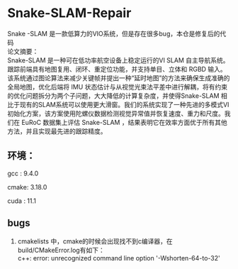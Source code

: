 # Snake-SLAM-Repair
Snake -SLAM 是一款低算力的VIO系统，但是存在很多bug，本仓是修复后的代码   
论文摘要：  
Snake-SLAM 是一种可在低功率航空设备上稳定运行的VI SLAM 自主导航系统。跟踪前端具有地图复用、闭环、重定位功能，并支持单目、立体和 RGBD 输入。该系统通过图论算法来减少关键帧并提出一种“延时地图”的方法来确保生成准确的全局地图，优化后端将 IMU 状态估计与从视觉光束法平差中进行解耦，将有约束的优化问题拆分为两个子问题，大大降低的计算复杂度，并使得Snake-SLAM 相比于现有的SLAM系统可以使用更大滑窗。我们的系统实现了一种先进的多模式VI 初始化方案，该方案使用陀螺仪数据检测视觉异常值并恢复速度、重力和尺度。我们在 EuRoC 数据集上评估 Snake-SLAM ，结果表明它在效率方面优于所有其他方法，并且实现最先进的跟踪精度。  
## 环境：  
gcc : 9.4.0

cmake: 3.18.0

cuda : 11.1  
## bugs 
1. cmakelists 中，cmake的时候会出现找不到c编译器，在build/CMakeError.log有如下：  
c++: error: unrecognized command line option '-Wshorten-64-to-32'  


